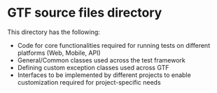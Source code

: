 # GTF source files directory

This directory has the following:
* Code for core functionalities required for running tests on different platforms (Web, Mobile, API)
* General/Common classes used across the test framework
* Defining custom exception classes used across GTF
* Interfaces to be implemented by different projects to enable customization required for project-specific needs